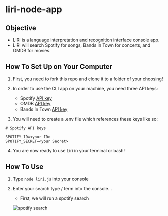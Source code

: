 # liri-node-app

## Objective

- LIRI is a language interpretation and recognition interface console app.  
- LIRI will search Spotify for songs, Bands in Town for concerts, and OMDB for movies.

## How To Set Up on Your Computer

1. First, you need to fork this repo and clone it to a folder of your choosing!

2. In order to use the CLI app on your machine, you need three API keys:
    * Spotify [API key](https://developer.spotify.com/documentation/web-api/)
    * OMDB [API key](http://omdbapi.com/)
    * Bands In Town [API key](http://www.artists.bandsintown.com/bandsintown-api)

3. You will need to create a .env file which references these keys like so:

```
# Spotify API keys

SPOTIFY_ID=<your ID>
SPOTIFY_SECRET=<your Secret>
```
4. You are now ready to use Liri in your terminal or bash!

## How To Use

1. Type ``` node liri.js ``` into your console

2. Enter your search type / term into the console...

    * First, we will run a spotify search

    ![spotify search](https://gph.is/g/ZYAx09p)